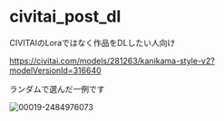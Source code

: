 # civitai_post_dl
CIVITAIのLoraではなく作品をDLしたい人向け

https://civitai.com/models/281263/kanikama-style-v2?modelVersionId=316640

ランダムで選んだ一例です

![00019-2484976073](https://github.com/user-attachments/assets/563d50ca-55b4-49bc-90af-20fbaebd4b7e)
